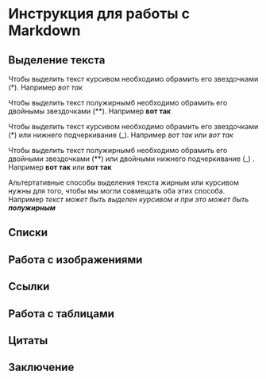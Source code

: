 # Инструкция для работы с Markdown

## Выделение текста

Чтобы выделить текст курсивом необходимо обрамить его звездочками (*). Например *вот так*

Чтобы выделить текст полужирнымб необходимо обрамить его двойнымы звездочками (**). Например **вот так**

Чтобы выделить текст курсивом необходимо обрамить его звездочками (*) или нижнего подчеркивание (_). Например *вот так* или _вот так_


Чтобы выделить текст полужирнымб необходимо обрамить его двойными звездочками (**) или двойными нижнего подчеркивание (_) . Например **вот так** или __вот так__

Альтертативные способы выделения текста жирным или курсивом нужны для того, чтобы мы могли совмещать оба этих способа. Например _текст может быть выделен курсивом и при это может быть **полужирным**_

## Списки

## Работа с изображениями 

## Ссылки

## Работа с таблицами

## Цитаты 

## Заключение